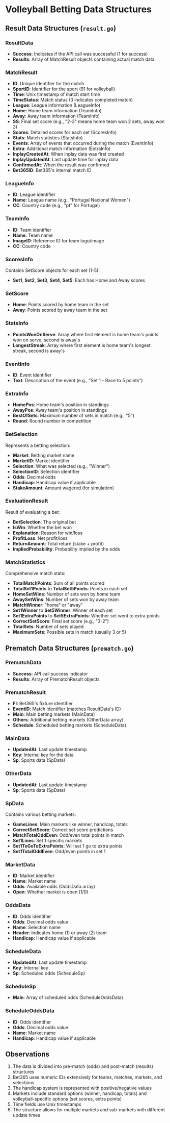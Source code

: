 # Volleyball Betting Data Structures

## Result Data Structures (`result.go`)

### ResultData
- **Success**: Indicates if the API call was successful (1 for success)
- **Results**: Array of MatchResult objects containing actual match data

### MatchResult
- **ID**: Unique identifier for the match
- **SportID**: Identifier for the sport (91 for volleyball)
- **Time**: Unix timestamp of match start time
- **TimeStatus**: Match status (3 indicates completed match)
- **League**: League information (LeagueInfo)
- **Home**: Home team information (TeamInfo)
- **Away**: Away team information (TeamInfo)
- **SS**: Final set score (e.g., "2-3" means home team won 2 sets, away won 3)
- **Scores**: Detailed scores for each set (ScoresInfo)
- **Stats**: Match statistics (StatsInfo)
- **Events**: Array of events that occurred during the match (EventInfo)
- **Extra**: Additional match information (ExtraInfo)
- **InplayCreatedAt**: When inplay data was first created
- **InplayUpdatedAt**: Last update time for inplay data
- **ConfirmedAt**: When the result was confirmed
- **Bet365ID**: Bet365's internal match ID

### LeagueInfo
- **ID**: League identifier
- **Name**: League name (e.g., "Portugal Nacional Women")
- **CC**: Country code (e.g., "pt" for Portugal)

### TeamInfo
- **ID**: Team identifier
- **Name**: Team name
- **ImageID**: Reference ID for team logo/image
- **CC**: Country code

### ScoresInfo
Contains SetScore objects for each set (1-5):
- **Set1**, **Set2**, **Set3**, **Set4**, **Set5**: Each has Home and Away scores

### SetScore
- **Home**: Points scored by home team in the set
- **Away**: Points scored by away team in the set

### StatsInfo
- **PointsWonOnServe**: Array where first element is home team's points won on serve, second is away's
- **LongestStreak**: Array where first element is home team's longest streak, second is away's

### EventInfo
- **ID**: Event identifier
- **Text**: Description of the event (e.g., "Set 1 - Race to 5 points")

### ExtraInfo
- **HomePos**: Home team's position in standings
- **AwayPos**: Away team's position in standings
- **BestOfSets**: Maximum number of sets in match (e.g., "5")
- **Round**: Round number in competition

### BetSelection
Represents a betting selection:
- **Market**: Betting market name
- **MarketID**: Market identifier
- **Selection**: What was selected (e.g., "Winner")
- **SelectionID**: Selection identifier
- **Odds**: Decimal odds
- **Handicap**: Handicap value if applicable
- **StakeAmount**: Amount wagered (for simulation)

### EvaluationResult
Result of evaluating a bet:
- **BetSelection**: The original bet
- **IsWin**: Whether the bet won
- **Explanation**: Reason for win/loss
- **ProfitLoss**: Net profit/loss
- **ReturnAmount**: Total return (stake + profit)
- **ImpliedProbability**: Probability implied by the odds

### MatchStatistics
Comprehensive match stats:
- **TotalMatchPoints**: Sum of all points scored
- **TotalSet1Points** to **TotalSet5Points**: Points in each set
- **HomeSetWins**: Number of sets won by home team
- **AwaySetWins**: Number of sets won by away team
- **MatchWinner**: "home" or "away"
- **Set1Winner** to **Set5Winner**: Winner of each set
- **Set1ExtraPoints** to **Set5ExtraPoints**: Whether set went to extra points
- **CorrectSetScore**: Final set score (e.g., "3-2")
- **TotalSets**: Number of sets played
- **MaximumSets**: Possible sets in match (usually 3 or 5)

## Prematch Data Structures (`prematch.go`)

### PrematchData
- **Success**: API call success indicator
- **Results**: Array of PrematchResult objects

### PrematchResult
- **FI**: Bet365's fixture identifier
- **EventID**: Match identifier (matches ResultData's ID)
- **Main**: Main betting markets (MainData)
- **Others**: Additional betting markets (OtherData array)
- **Schedule**: Scheduled betting markets (ScheduleData)

### MainData
- **UpdatedAt**: Last update timestamp
- **Key**: Internal key for the data
- **Sp**: Sports data (SpData)

### OtherData
- **UpdatedAt**: Last update timestamp
- **Sp**: Sports data (SpData)

### SpData
Contains various betting markets:
- **GameLines**: Main markets like winner, handicap, totals
- **CorrectSetScore**: Correct set score predictions
- **MatchTotalOddEven**: Odd/even total points in match
- **Set1Lines**: Set 1 specific markets
- **Set1ToGoToExtraPoints**: Will set 1 go to extra points
- **Set1TotalOddEven**: Odd/even points in set 1

### MarketData
- **ID**: Market identifier
- **Name**: Market name
- **Odds**: Available odds (OddsData array)
- **Open**: Whether market is open (1/0)

### OddsData
- **ID**: Odds identifier
- **Odds**: Decimal odds value
- **Name**: Selection name
- **Header**: Indicates home (1) or away (2) team
- **Handicap**: Handicap value if applicable

### ScheduleData
- **UpdatedAt**: Last update timestamp
- **Key**: Internal key
- **Sp**: Scheduled odds (ScheduleSp)

### ScheduleSp
- **Main**: Array of scheduled odds (ScheduleOddsData)

### ScheduleOddsData
- **ID**: Odds identifier
- **Odds**: Decimal odds value
- **Name**: Market name
- **Handicap**: Handicap value if applicable

## Observations

1. The data is divided into pre-match (odds) and post-match (results) structures
2. Bet365 uses numeric IDs extensively for teams, matches, markets, and selections
3. The handicap system is represented with positive/negative values
4. Markets include standard options (winner, handicap, totals) and volleyball-specific options (set scores, extra points)
5. Time fields use Unix timestamps
6. The structure allows for multiple markets and sub-markets with different update times
